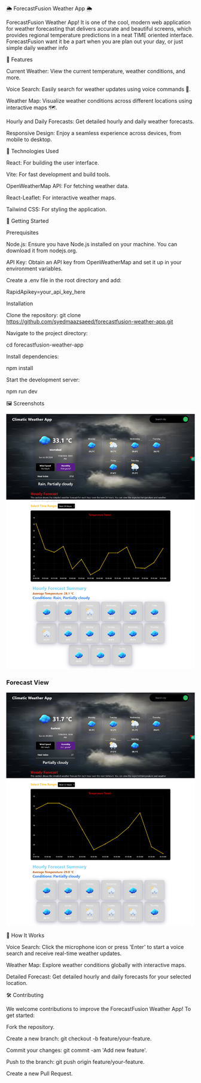 🌦️ ForecastFusion Weather App 🌦️

ForecastFusion Weather App! It is one of the cool, modern web application for weather forecasting that delivers accurate and beautiful screens, which provides regional temperature predictions in a neat TIME oriented interface. ForecastFusion want it be a part when you are plan out your day, or just simple daily weather info


 🚀 Features

Current Weather: View the current temperature, weather conditions, and more.

Voice Search: Easily search for weather updates using voice commands 🎤.

Weather Map: Visualize weather conditions across different locations using interactive maps 🗺️.

Hourly and Daily Forecasts: Get detailed hourly and daily weather forecasts.

Responsive Design: Enjoy a seamless experience across devices, from mobile to desktop.

🔧 Technologies Used

React: For building the user interface.

Vite: For fast development and build tools.

OpenWeatherMap API: For fetching weather data.

React-Leaflet: For interactive weather maps.

Tailwind CSS: For styling the application.

🎯 Getting Started

Prerequisites

Node.js: Ensure you have Node.js installed on your machine. You can download it from nodejs.org.

API Key: Obtain an API key from OpenWeatherMap and set it up in your environment variables.

 Create a .env file in the root directory and add:

RapidApikey=your_api_key_here

Installation

Clone the repository: git clone https://github.com/syedmaazsaeed/forecastfusion-weather-app.git

Navigate to the project directory:

cd forecastfusion-weather-app

Install dependencies:

npm install

Start the development server:

npm run dev


🖼️ Screenshots

![Homepage View](src/assets/Images/HomePageView.png)

### Forecast View
![Forecast View](src/assets/Images/SearchingView.png)


🤔 How It Works

Voice Search: Click the microphone icon or press 'Enter' to start a voice search and receive real-time weather updates.

Weather Map: Explore weather conditions globally with interactive maps.

Detailed Forecast: Get detailed hourly and daily forecasts for your selected location.

🛠️ Contributing

We welcome contributions to improve the ForecastFusion Weather App! To get started:

Fork the repository.

Create a new branch: git checkout -b feature/your-feature.

Commit your changes: git commit -am 'Add new feature'.

Push to the branch: git push origin feature/your-feature.

Create a new Pull Request.
